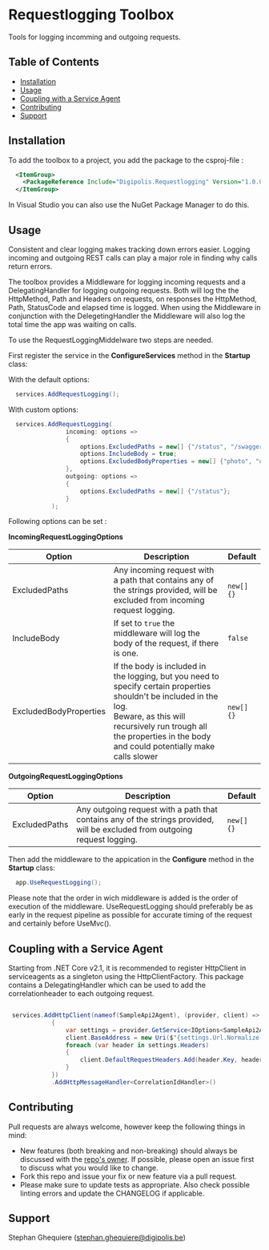 # Requestlogging Toolbox

Tools for logging incomming and outgoing requests.

## Table of Contents

<!-- START doctoc generated TOC please keep comment here to allow auto update -->
<!-- DON'T EDIT THIS SECTION, INSTEAD RE-RUN doctoc TO UPDATE -->


- [Installation](#installation)
- [Usage](#usage)
- [Coupling with a Service Agent](#coupling-with-a-service-agent)
- [Contributing](#contributing)
- [Support](#support)

<!-- END doctoc generated TOC please keep comment here to allow auto update -->

## Installation

To add the toolbox to a project, you add the package to the csproj-file :

```xml
  <ItemGroup>
    <PackageReference Include="Digipolis.Requestlogging" Version="1.0.0" />
  </ItemGroup>
``` 

In Visual Studio you can also use the NuGet Package Manager to do this.

## Usage

Consistent and clear logging makes tracking down errors easier. 
Logging incoming and outgoing REST calls can play a major role in finding why calls return errors.

The toolbox provides a Middleware for logging incoming requests and a DelegatingHandler for logging outgoing requests.
Both will log the the HttpMethod, Path and Headers on requests, on responses the HttpMethod, Path, StatusCode and elapsed time is logged.
When using the Middleware in conjunction with the DelegetingHandler the Middleware will also log the total time the app was waiting on calls.

To use the RequestLoggingMiddelware two steps are needed.

First register the service in the **ConfigureServices** method in the **Startup** class:


With the default options:
``` csharp
  services.AddRequestLogging();
```

With custom options:
``` csharp
  services.AddRequestLogging(
                incoming: options =>
                {
                    options.ExcludedPaths = new[] {"/status", "/swagger", "/hangfire"};
                    options.IncludeBody = true;
                    options.ExcludedBodyProperties = new[] {"photo", "userid"};
                },
                outgoing: options =>
                {
                    options.ExcludedPaths = new[] {"/status"};
                }
            );
```

Following options can be set :

**IncomingRequestLoggingOptions**

Option | Description | Default
------ | ----------- | -------
ExcludedPaths | Any incoming request with a path that contains any of the strings provided, will be excluded from incoming request logging. | ```new[] {}```
IncludeBody | If set to ```true``` the middleware will log the body of the request, if there is one. | ```false```
ExcludedBodyProperties | If the body is included in the logging, but you need to specify certain properties shouldn't be included in the log.<br/>Beware, as this will recursively run trough all the properties in the body and could potentially make calls slower | ```new[] {}```

**OutgoingRequestLoggingOptions**

Option | Description | Default
------ | ----------- | -------
ExcludedPaths | Any outgoing request with a path that contains any of the strings provided, will be excluded from outgoing request logging. | ```new[] {}```

Then add the middleware to the appication in the **Configure** method in the **Startup** class:

``` csharp
  app.UseRequestLogging();
```

Please note that the order in wich middleware is added is the order of execution of the middleware. UseRequestLogging should preferably be as early in the request pipeline as possible for accurate timing of the request and certainly before UseMvc().


## Coupling with a Service Agent

Starting from .NET Core v2.1, it is recommended to register HttpClient in serviceagents as a singleton using the HttpClientFactory. This package contains a DelegatingHandler which can be used to add the correlationheader to each outgoing request.

``` csharp

 services.AddHttpClient(nameof(SampleApi2Agent), (provider, client) =>
            {
                var settings = provider.GetService<IOptions<SampleApi2AgentSettings>>().Value;
                client.BaseAddress = new Uri($"{settings.Url.Normalize()}");
                foreach (var header in settings.Headers)
                {
                    client.DefaultRequestHeaders.Add(header.Key, header.Value);
                }
            })
            .AddHttpMessageHandler<CorrelationIdHandler>()
 ```

## Contributing

Pull requests are always welcome, however keep the following things in mind:

- New features (both breaking and non-breaking) should always be discussed with the [repo's owner](#support). If possible, please open an issue first to discuss what you would like to change.
- Fork this repo and issue your fix or new feature via a pull request.
- Please make sure to update tests as appropriate. Also check possible linting errors and update the CHANGELOG if applicable.

## Support

Stephan Ghequiere (<stephan.ghequiere@digipolis.be>)